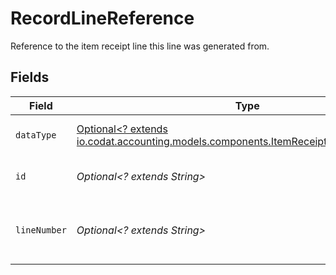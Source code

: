 # RecordLineReference

Reference to the item receipt line this line was generated from.


## Fields

| Field                                                                                                                                           | Type                                                                                                                                            | Required                                                                                                                                        | Description                                                                                                                                     |
| ----------------------------------------------------------------------------------------------------------------------------------------------- | ----------------------------------------------------------------------------------------------------------------------------------------------- | ----------------------------------------------------------------------------------------------------------------------------------------------- | ----------------------------------------------------------------------------------------------------------------------------------------------- |
| `dataType`                                                                                                                                      | [Optional<? extends io.codat.accounting.models.components.ItemReceiptLineItemDataType>](../../models/components/ItemReceiptLineItemDataType.md) | :heavy_minus_sign:                                                                                                                              | Allowed name of the 'dataType'.                                                                                                                 |
| `id`                                                                                                                                            | *Optional<? extends String>*                                                                                                                    | :heavy_minus_sign:                                                                                                                              | 'id' of the underlying record.                                                                                                                  |
| `lineNumber`                                                                                                                                    | *Optional<? extends String>*                                                                                                                    | :heavy_minus_sign:                                                                                                                              | Line number of the underlying record.                                                                                                           |